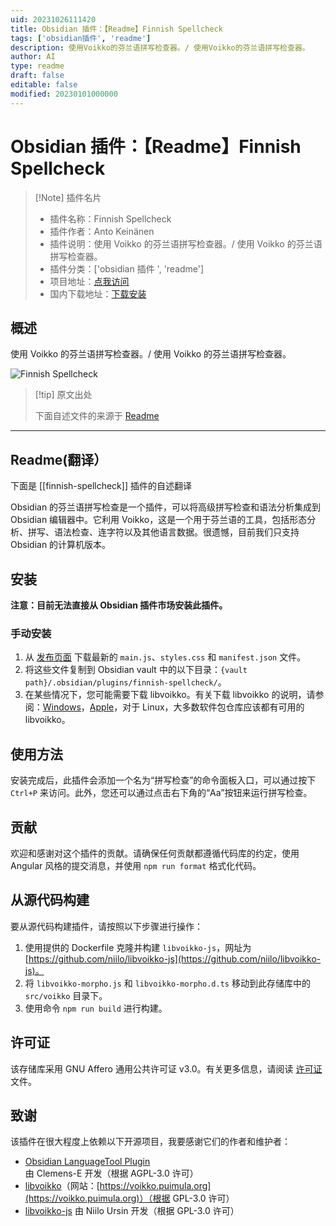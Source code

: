 ```yaml
---
uid: 20231026111420
title: Obsidian 插件：【Readme】Finnish Spellcheck
tags: ['obsidian插件', 'readme']
description: 使用Voikko的芬兰语拼写检查器。/ 使用Voikko的芬兰语拼写检查器。
author: AI
type: readme
draft: false
editable: false
modified: 20230101000000
---
```


# Obsidian 插件：【Readme】Finnish Spellcheck

> [!Note] 插件名片
> - 插件名称：Finnish Spellcheck
> - 插件作者：Anto Keinänen
> - 插件说明：使用 Voikko 的芬兰语拼写检查器。/ 使用 Voikko 的芬兰语拼写检查器。
> - 插件分类：['obsidian 插件 ', 'readme']
> - 项目地址：[点我访问](https://github.com/antoKeinanen/obsidian-finnish-spellcheck)
> - 国内下载地址：[下载安装](https://pkmer.cn/products/plugin/pluginMarket/?finnish-spellcheck)

## 概述

使用 Voikko 的芬兰语拼写检查器。/ 使用 Voikko 的芬兰语拼写检查器。

![Finnish Spellcheck](https://cdn.pkmer.cn/covers/finnish-spellcheck.png!pkmer)

> [!tip] 原文出处
>
>下面自述文件的来源于 [Readme](https://ghproxy.net/https://raw.githubusercontent.com/antoKeinanen/obsidian-finnish-spellcheck/main/README.md)

---

## Readme(翻译）

下面是 [[finnish-spellcheck]] 插件的自述翻译

Obsidian 的芬兰语拼写检查是一个插件，可以将高级拼写检查和语法分析集成到 Obsidian 编辑器中。它利用 Voikko，这是一个用于芬兰语的工具，包括形态分析、拼写、语法检查、连字符以及其他语言数据。很遗憾，目前我们只支持 Obsidian 的计算机版本。

## 安装

**注意：目前无法直接从 Obsidian 插件市场安装此插件。**

### 手动安装

1. 从 [发布页面](https://github.com/antoKeinanen/obsidian-finnish-spellcheck/releases) 下载最新的 `main.js`、`styles.css` 和 `manifest.json` 文件。
2. 将这些文件复制到 Obsidian vault 中的以下目录：`{vault path}/.obsidian/plugins/finnish-spellcheck/`。
3. 在某些情况下，您可能需要下载 libvoikko。有关下载 libvoikko 的说明，请参阅：[Windows](https://www.puimula.org/htp/testing/voikko-sdk/win-crossbuild/)，[Apple](https://formulae.brew.sh/formula/libvoikko)，对于 Linux，大多数软件包仓库应该都有可用的 libvoikko。

## 使用方法

安装完成后，此插件会添加一个名为“拼写检查”的命令面板入口，可以通过按下 `Ctrl+P` 来访问。此外，您还可以通过点击右下角的“Aa”按钮来运行拼写检查。

## 贡献

欢迎和感谢对这个插件的贡献。请确保任何贡献都遵循代码库的约定，使用 Angular 风格的提交消息，并使用 `npm run format` 格式化代码。

## 从源代码构建

要从源代码构建插件，请按照以下步骤进行操作：

1. 使用提供的 Dockerfile 克隆并构建 `libvoikko-js`，网址为 [https://github.com/niilo/libvoikko-js](https://github.com/niilo/libvoikko-js)。
2. 将 `libvoikko-morpho.js` 和 `libvoikko-morpho.d.ts` 移动到此存储库中的 `src/voikko` 目录下。
3. 使用命令 `npm run build` 进行构建。

## 许可证

该存储库采用 GNU Affero 通用公共许可证 v3.0。有关更多信息，请阅读 [许可证](https://github.com/antoKeinanen/obsidian-finnish-spellcheck/blob/main/LICENSE) 文件。

## 致谢

该插件在很大程度上依赖以下开源项目，我要感谢它们的作者和维护者：

- [Obsidian LanguageTool Plugin](https://github.com/Clemens-E/obsidian-languagetool-plugin) 由 Clemens-E 开发（根据 AGPL-3.0 许可）
- [libvoikko](https://github.com/voikko/corevoikko/tree/master/libvoikko)（网站：[https://voikko.puimula.org](https://voikko.puimula.org)）（根据 GPL-3.0 许可）
- [libvoikko-js](https://github.com/niilo/libvoikko-js) 由 Niilo Ursin 开发（根据 GPL-3.0 许可）



